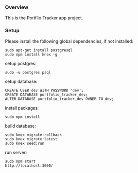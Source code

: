 ### Overview

This is the Portflio Tracker app project. 

### Setup

Please install the following global dependencies, if not installed:

    sudo apt-get install postgresql
    sudo npm install knex -g

setup postgres:

    sudo -u postgres psql

setup database:

    CREATE USER dev WITH PASSWORD 'dev';
    CREATE DATABASE portfolio_tracker_dev;
    ALTER DATABASE portfolio_tracker_dev OWNER TO dev;

install packages:

    sudo npm install

build database: 

    sudo knex migrate:rollback
    sudo knex migrate:latest
    sudo knex seed:run

run server:

    sudo npm start
    http://localhost:3000/

